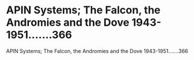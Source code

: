 # APIN Systems; The Falcon, the Andromies and the Dove 1943-1951.......366

APIN Systems; The Falcon, the Andromies and the Dove 1943-1951.......366